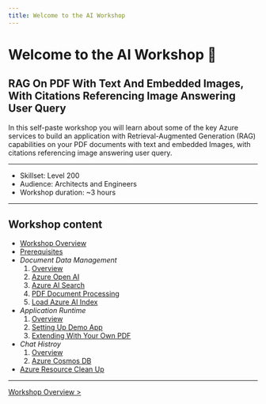 ```yaml
---
title: Welcome to the AI Workshop
---
```


# Welcome to the AI Workshop 👋

## RAG On PDF With Text And Embedded Images, With Citations Referencing Image Answering User Query

<!-- In today's workshop you will learn how to use Azure OpenAI and Azure AI Search to build a Retrieval-Augmented Generation (RAG) application with your own data. By offloading AI Search communication to Azure OpenAI, this solution not only enhances text-based queries but also provides a powerful way to identify and retrieve relevant images based on the user's query. This capability ensures that your query responses are enriched with relevant visual content whenever available. -->

In this self-paste workshop you will learn about some of the key Azure services to build an application with Retrieval-Augmented Generation (RAG) capabilities on your PDF documents with text and embedded Images, with citations referencing image answering user query.

---

+ Skillset: Level 200
+ Audience: Architects and Engineers
+ Workshop duration: ~3 hours

---

## Workshop content

+ [Workshop Overview](/azure-open-ai-rag-oyd-text-images/workshop_overview/)
+ [Prerequisites](/azure-open-ai-rag-oyd-text-images/prerequisites/)
+ *Document Data Management*
  1. [Overview](/azure-open-ai-rag-oyd-text-images/document_data_management/1_overview/)
  2. [Azure Open AI](/azure-open-ai-rag-oyd-text-images/document_data_management/2_azure_oai/)
  3. [Azure AI Search]()
  4. [PDF Document Processing]()
  5. [Load Azure AI Index]()
+ *Application Runtime*
  1. [Overview]()
  2. [Setting Up Demo App]()
  3. [Extending With Your Own PDF]()
+ *Chat Histroy*
  1. [Overview]()
  2. [Azure Cosmos DB]()
+ [Azure Resource Clean Up]()

---

[Workshop Overview >](/azure-open-ai-rag-oyd-text-images/workshop_overview)
